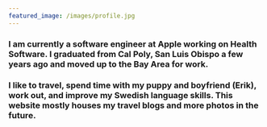 ```yaml
---
featured_image: /images/profile.jpg
---
```


### I am currently a software engineer at Apple working on Health Software. I graduated from Cal Poly, San Luis Obispo a few years ago and moved up to the Bay Area for work.

### I like to travel, spend time with my puppy and boyfriend (Erik), work out, and improve my Swedish language skills. This website mostly houses my travel blogs and more photos in the future.

